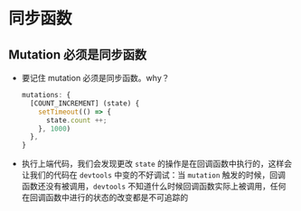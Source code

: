 # 同步函数

## Mutation 必须是同步函数

  - 要记住 mutation 必须是同步函数。why？

    ```javascript
    mutations: {
      [COUNT_INCREMENT] (state) {
        setTimeout(() => {
          state.count ++;
        }, 1000)
      },
    }
    ```

  - 执行上端代码，我们会发现更改 `state` 的操作是在回调函数中执行的，这样会让我们的代码在 `devtools` 中变的不好调试：当 `mutation` 触发的时候，回调函数还没有被调用，`devtools` 不知道什么时候回调函数实际上被调用，任何在回调函数中进行的状态的改变都是不可追踪的

